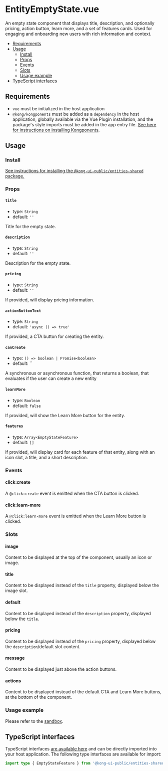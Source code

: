 # EntityEmptyState.vue

An empty state component that displays title, description, and optionally pricing, action button, learn more, and a set of features cards. Used for engaging and onboarding new users with rich information and context.

- [Requirements](#requirements)
- [Usage](#usage)
  - [Install](#install)
  - [Props](#props)
  - [Events](#events)
  - [Slots](#slots)
  - [Usage example](#usage-example)
- [TypeScript interfaces](#typescript-interfaces)

## Requirements

- `vue` must be initialized in the host application
- `@kong/kongponents` must be added as a `dependency` in the host application, globally available via the Vue Plugin installation, and the package's style imports must be added in the app entry file. [See here for instructions on installing Kongponents](https://kongponents.konghq.com/#globally-install-all-kongponents).

## Usage

### Install

[See instructions for installing the `@kong-ui-public/entities-shared` package.](../README.md#install)

### Props

#### `title`

- type: `String`
- default: `''`

Title for the empty state.

#### `description`

- type: `String`
- default: `''`

Description for the empty state.

#### `pricing`

- type: `String`
- default: `''`

If provided, will display pricing information.

#### `actionButtonText`

- type: `String`
- default: `'async () => true'`

If provided, a CTA button for creating the entity.

#### `canCreate`

- type: `() => boolean | Promise<boolean>`
- default: ``

A synchronous or asynchronous function, that returns a boolean, that evaluates if the user can create a new entity

#### `learnMore`

- type: `Boolean`
- default: `false`

If provided, will show the Learn More button for the entity.

#### `features`

- type: `Array<EmptyStateFeature>`
- default: `[]`

If provided, will display card for each feature of that entity, along with an icon slot, a title, and a short description.

### Events

#### click:create

A `@click:create` event is emitted when the CTA button is clicked.

#### click:learn-more

A `@click:learn-more` event is emitted when the Learn More button is clicked.

### Slots

#### image

Content to be displayed at the top of the component, usually an icon or image.

#### title

Content to be displayed instead of the `title` property, displayed below the image slot.

#### default

Content to be displayed instead of the `description` property, displayed below the `title`.

#### pricing

Content to be displayed instead of the `pricing` property, displayed below the `description`/default slot content.

#### message

Content to be displayed just above the action buttons.

#### actions

Content to be displayed instead of the default CTA and Learn More buttons, at the bottom of the component.

### Usage example

Please refer to the [sandbox](../src/components/entity-empty-state/EntityEmptyState.vue).

## TypeScript interfaces

TypeScript interfaces [are available here](https://github.com/Kong/public-ui-components/blob/main/packages/entities/entities-shared/src/types/entity-empty-state.ts) and can be directly imported into your host application. The following type interfaces are available for import:

```ts
import type { EmptyStateFeature } from '@kong-ui-public/entities-shared'
```
